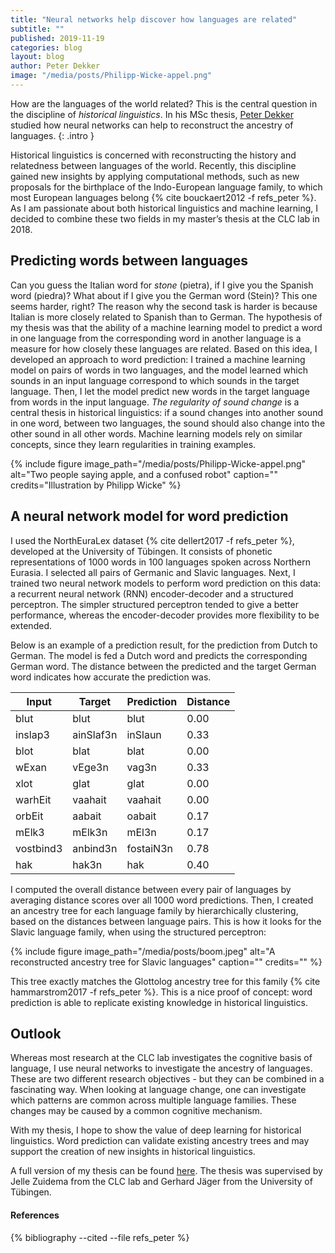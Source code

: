 ```yaml
---
title: "Neural networks help discover how languages are related"
subtitle: ""
published: 2019-11-19
categories: blog
layout: blog
author: Peter Dekker
image: "/media/posts/Philipp-Wicke-appel.png"
---
```


How are the languages of the world related? This is the central question in the discipline of *historical linguistics*. In his MSc thesis, [Peter Dekker](http://peterdekker.eu/) studied how neural networks can help to reconstruct the ancestry of languages.
{: .intro }

Historical linguistics is concerned with reconstructing the history and relatedness between languages of the world. Recently, this discipline gained new insights by applying computational methods, such as new proposals for the birthplace of the Indo-European language family, to which most European languages belong {% cite bouckaert2012 -f refs_peter %}. As I am passionate about both historical linguistics and machine learning, I decided to combine these two fields in my master’s thesis at the CLC lab in 2018.

## Predicting words between languages

Can you guess the Italian word for *stone* (pietra), if I give you the Spanish word (piedra)? What about if I give you the German word (Stein)? This one seems harder, right? The reason why the second task is harder is because Italian is more closely related to Spanish than to German. The hypothesis of my thesis was that the ability of a machine learning model to predict a word in one language from the corresponding word in another language is a measure for how closely these languages are related.
Based on this idea, I developed an approach to word prediction: I trained a machine learning model on pairs of words in two languages, and the model learned which sounds in an input language correspond to which sounds in the target language. Then, I let the model predict new words in the target language from words in the input language. *The regularity of sound change* is a central thesis in historical linguistics: if a sound changes into another sound in one word, between two languages, the sound should also change into the other sound in all other words. Machine learning models rely on similar concepts, since they learn regularities in training examples.

{%
 include figure
 image_path="/media/posts/Philipp-Wicke-appel.png"
 alt="Two people saying apple, and a confused robot"
 caption=""
 credits="Illustration by Philipp Wicke"
%}

## A neural network model for word prediction

I used the NorthEuraLex dataset {% cite dellert2017 -f refs_peter %}, developed at the University of Tübingen. It consists of phonetic representations of 1000 words in 100 languages spoken across Northern Eurasia. I selected all pairs of Germanic and Slavic languages. Next, I trained two neural network models to perform word prediction on this data: a recurrent neural network (RNN) encoder-decoder and a structured perceptron. The simpler structured perceptron tended to give a better performance, whereas the encoder-decoder provides more flexibility to be extended.

Below is an example of a prediction result, for the prediction from Dutch to German. The model is fed a Dutch word and predicts the corresponding German word. The distance between the predicted and the target German word indicates how accurate the prediction was.

Input | Target | Prediction | Distance
--- | --- | ---| ---
blut | blut | blut | 0.00
inslap3 | ainSlaf3n | inSlaun | 0.33
blot | blat | blat | 0.00
wExan | vEge3n | vag3n | 0.33
xlot | glat | glat | 0.00
warhEit | vaahait | vaahait | 0.00
orbEit | aabait | oabait | 0.17
mElk3 | mElk3n | mEl3n | 0.17
vostbind3 | anbind3n | fostaiN3n | 0.78
hak | hak3n | hak | 0.40

I computed the overall distance between every pair of languages by averaging distance scores over all 1000 word predictions. Then, I created an ancestry tree for each language family by hierarchically clustering, based on the distances between language pairs. This is how it looks for the Slavic language family, when using the structured perceptron:

{%
 include figure
 image_path="/media/posts/boom.jpeg"
 alt="A reconstructed ancestry tree for Slavic languages"
 caption=""
 credits=""
%}

This tree exactly matches the Glottolog ancestry tree for this family {% cite hammarstrom2017 -f refs_peter %}. This is a nice proof of concept: word prediction is able to replicate existing knowledge in historical linguistics.

## Outlook

Whereas most research at the CLC lab investigates the cognitive basis of language, I use neural networks to investigate the ancestry of languages. These are two different research objectives - but they can be combined in a fascinating way. When looking at language change, one can investigate which patterns are common across multiple language families. These changes may be caused by a common cognitive mechanism.

With my thesis, I hope to show the value of deep learning for historical linguistics. Word prediction can validate existing ancestry trees and may support the creation of new insights in historical linguistics.

A full version of my thesis can be found [here](https://www.researchgate.net/publication/322901090_MSc_thesis_Reconstructing_language_ancestry_by_performing_word_prediction_with_neural_networks). The thesis was supervised by Jelle Zuidema from the CLC lab and Gerhard Jäger from the University of Tübingen.

<div class="references">
  <h4>References</h4>
  {% bibliography --cited --file refs_peter %}
</div>
